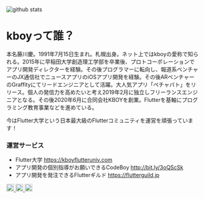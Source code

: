 ![github stats](https://github-readme-stats.vercel.app/api?username=kboy-silvergym&show_icons=true&theme=tokyonight&count_private=true&hide=contribs&line_height=24)

# kboyって誰？

本名藤川慶。1991年7月15日生まれ。札幌出身。ネット上ではkboyの愛称で知られる。2015年に早稲田大学創造理工学部を卒業後、プロトコーポレーションでアプリ開発ディレクターを経験。その後プログラマーに転向し、報道系ベンチャーのJX通信社でニュースアプリのiOSアプリ開発を経験。その後ARベンチャーのGraffityにてリードエンジニアとして活躍。大人気アプリ「ペチャバト」をリリース。個人の発信力を高めたいと考え2019年2月に独立しフリーランスエンジニアとなる。その後2020年6月に合同会社KBOYを創業。Flutterを基軸にプログラミング教育事業などを進めている。

今はFlutter大学という日本最大級のFlutterコミュニティを運営を頑張っています！

### 運営サービス
- Flutter大学 https://kboyflutteruniv.com
- アプリ開発の個別指導がお願いできるCodeBoy http://bit.ly/3oQScSk
- アプリ開発を発注できるFlutterギルド https://flutterguild.jp

<p align="left"> 
  </a>
     <a href="https://www.youtube.com/channel/UCevPBAKPBSgJIHU-vSeltlw">
    <img height="20" src="https://img.shields.io/youtube/channel/subscribers/UCevPBAKPBSgJIHU-vSeltlw?style=flat" />
  </a>
  <a href="http://twitter.com/kboy_silvergym">
    <img height="20" src="https://img.shields.io/twitter/follow/kboy_silvergym?label=Twitter&logo=twitter&style=flat" />
  </a>
  <a href="http://qiita.com/kboy">
    <img height="20" src="https://qiita-badge.apiapi.app/s/kboy/contributions.svg" />   
</p>

